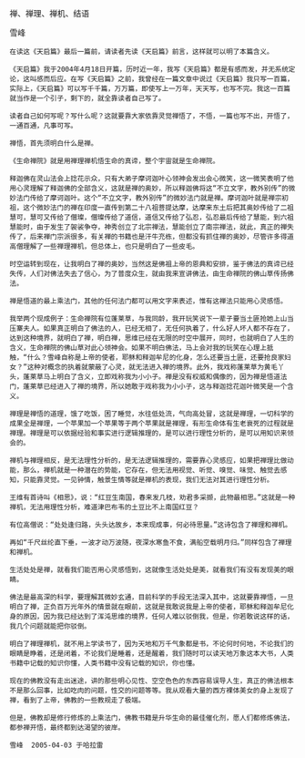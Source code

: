 禅、禅理、禅机、结语

雪峰


    在读这《天启篇》最后一篇前，请读者先读《天启篇》前言，这样就可以明了本篇含义。

    《天启篇》我于2004年4月18日开篇，历时近一年，我写《天启篇》都是有感而发，并无系统定论，这叫感而后应。在写《天启篇》之前，我曾经在一篇文章中说过《天启篇》我只写一百篇，实际上，《天启篇》可以写千千篇，万万篇，即使写上一万年，天天写，也写不完。我这一百篇就当作是一个引子，剩下的，就全靠读者自己写了。

    读者自己如何写呢？写什么呢？这就要靠大家依靠灵觉禅悟了，不悟，一篇也写不出，开悟了，一通百通，凡事可写。

    禅悟，首先须明白什么是禅。

    《生命禅院》就是用禅理禅机悟生命的真谛，整个宇宙就是生命禅院。

    释迦佛在灵山法会上捻花示众，只有大弟子摩诃迦叶心领神会发出会心微笑，这一微笑表明了他用心灵理解了释迦佛的全部含义，这就是禅的奥妙，所以释迦佛将这“不立文字，教外别传”的微妙法门传给了摩诃迦叶。这个“不立文字，教外别传”的微妙法门就是禅。摩诃迦叶就是禅宗初祖，这个微妙法门的禅在印度一直传到第二十八祖菩提达摩，达摩来东土后把其奥妙传给了二祖慧可，慧可又传给了僧璨，僧璨传给了道信，道信又传给了弘忍，弘忍最后传给了慧能，到六祖慧能时，由于发生了袈裟争夺，神秀创立了北宗禅法，慧能创立了南宗禅法，就此，真正的禅失传了，后来禅门宗派很多，有关禅的书籍也是汗牛充栋，但都没有抓住禅的奥妙，尽管许多得道高僧理解了一些禅理禅机，但总体上，也只是明白了一些皮毛。

    时空运转到现在，让我明白了禅的奥妙，当然这是佛祖上帝的恩典和安排，鉴于佛法的真谛已经失传，人们对佛法失去了信心，为了普度众生，就由我来宣讲佛法，由生命禅院的佛山草传扬佛法。

    禅是悟道的最上乘法门，其他的任何法门都可以用文字来表述，惟有这禅法只能用心灵感悟。

    我举两个现成例子：生命禅院有位蓬莱草，与我同龄，我开玩笑说下一辈子要当土匪抢她上山当压寨夫人。如果真正明白了佛法的人，已经无相了，无任何执着了，什么好人坏人都不存在了，达到这种境界，就明白了禅，明白禅，思维已经在无限的时空中展开，同时，也就明白了人生的含义，生命禅院的佛山草对此心领神会。如果不明白佛法，马上会对我的玩笑在心理上抵触，“什么？雪峰自称是上帝的使者，耶稣和释迦牟尼的化身，怎么还要当土匪，还要抢良家妇女？”这种对概念的执着就蒙蔽了心灵，就无法进入禅的境界。此外，我戏称蓬莱草为黄毛丫头，蓬莱草马上明白了含义，立即戏称我为小小子。禅是没有权威和偶像的，因为禅是悟道法门，蓬莱草已经进入了禅的境界，所以她敢于戏称我为小小子，这与释迦捻花迦叶微笑是一个含义。

    禅理是禅悟的道理，饿了吃饭，困了睡觉，水往低处流，气向高处冒，这就是禅理，一切科学的成果全是禅理，一个苹果加一个苹果等于两个苹果就是禅理，有形生命体有生老衰死的过程就是禅理。禅理是可以依据经验和事实进行逻辑推理的，是可以进行理性分析的，是可以用知识来领会的。

    禅机与禅理相反，是无法理性分析的，是无法逻辑推理的，需要靠心灵感应，如果把禅理比做动能，那么，禅机就是一种潜在的势能，它存在，但无法用视觉、听觉、嗅觉、味觉、触觉去感知，只能靠灵觉。一见钟情，触景生情等就是禅机的表现，我们无法对其进行理性分析。

    王维有首诗叫《相思》，说：“红豆生南国，春来发几枝，劝君多采撷，此物最相思。”这就是一种禅机，无法用理性分析，难道津巴布韦的土豆比不上南国红豆？

    有位高僧说：“处处逢归路，头头达故乡，本来现成事，何必待思量。”这诗包含了禅理和禅机。

    再如“千尺丝纶直下垂，一波才动万波随，夜深水寒鱼不食，满船空载明月归。”同样包含了禅理和禅机。

    生活处处是禅，就看我们能否用心灵感悟到，这就像生活处处是美，就看我们有没有发现美的眼睛。

    佛法是最高深的科学，要理解其微妙玄通，目前科学的手段无法深入其中，这就要靠禅悟，一旦明白了禅，正负百万光年外的情景就在眼前，这就是我敢说我是上帝的使者，耶稣和释迦牟尼化身的原因，因为我已经达到了浑沌思维的境界，任何人难以驳倒我，但是，你若敢说这样的话，我几个问题就能把你驳倒。

    明白了禅理禅机，就不用上学读书了，因为天地和万千气象都是书，不论何时何地，不论我们的眼睛是睁着，还是闭着，不论我们是睡着，还是醒着，我们随时可以读天地万象这本大书，人类书籍中记载的知识你懂，人类书籍中没有记载的知识，你也懂。

    现在的佛教没有走出迷途，讲的那些明心见性、空空色色的东西容易误导人生，真正的佛法根本不是那么回事，比如吃肉的问题，性交的问题等等。我从观看大量的西方裸体美女的身上发现了禅，看到了上帝，佛教的一些教规走了极端。

    但是，佛教却是修行修炼的上乘法门，佛教书籍是升华生命的最佳催化剂，愿人们都修炼佛法，都参禅开悟，最终都到达渴望的彼岸。

    雪峰  2005-04-03 于哈拉雷



